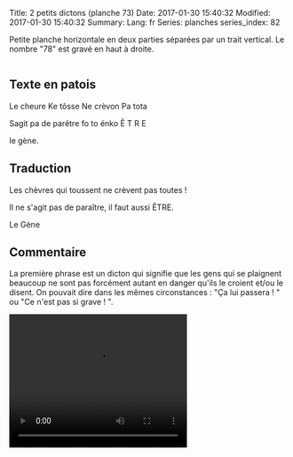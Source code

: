 Title: 2 petits dictons (planche 73)
Date: 2017-01-30 15:40:32
Modified: 2017-01-30 15:40:32
Summary: 
Lang: fr
Series: planches
series_index: 82

Petite planche horizontale en deux parties séparées par un trait vertical. Le nombre "78" est gravé en haut à droite.

<figure class="image-block" style="float: center;">
  <img alt="" src="{static}/images/planche_73.png">
  <figcaption style="max-width: 611px"></figcaption>
</figure>

## Texte en patois
Le cheure Ke tôsse Ne crèvon Pa tota

Sagit pa de parêtre fo to énko  Ê T R E

le gène.


## Traduction
Les chèvres qui toussent ne crèvent pas toutes !

Il ne s'agit pas de paraître, il faut aussi ÊTRE.

Le Gène

## Commentaire
La première phrase est un dicton qui signifie que les gens qui se plaignent beaucoup ne sont pas forcément autant en danger qu'ils le croient et/ou le disent. On pouvait dire dans les mêmes circonstances : "Ça lui passera ! " ou "Ce n'est pas si grave ! ".


<video width="320" height="240" controls>
  <source src="https://d1njpgd0ygatdn.cloudfront.net/video_73.mp4" type="video/mp4">
</video>
